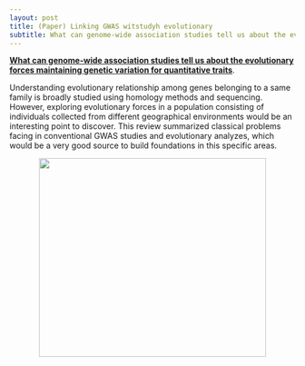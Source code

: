 ```yaml
---
layout: post
title: (Paper) Linking GWAS witstudyh evolutionary 
subtitle: What can genome-wide association studies tell us about the evolutionary forces maintaining genetic variation for quantitative traits
---
```


[**What can genome-wide association studies tell us about the evolutionary forces maintaining genetic variation for quantitative traits**](https://nph.onlinelibrary.wiley.com/doi/pdf/10.1111/nph.14410). 

Understanding evolutionary relationship among genes belonging to a same family is broadly studied using homology methods and sequencing. However, exploring evolutionary forces in a population consisting of individuals collected from different geographical environments would be an interesting point to discover. This review summarized classical problems facing in conventional GWAS studies and evolutionary analyzes, which would be a very good source to build foundations in this specific areas.  

<p align="center">
  <img width="400" height="350" src="https://i.imgur.com/WFgOKhi.png">
</p>
